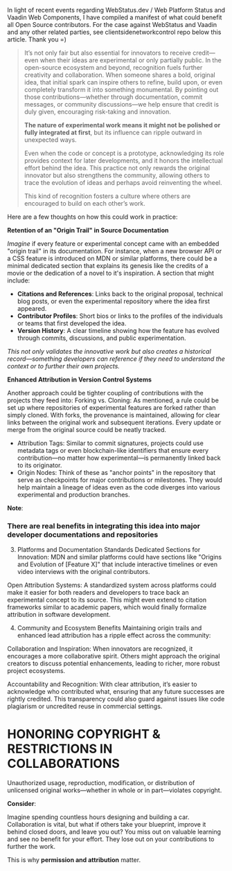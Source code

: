 In light of recent events regarding WebStatus.dev / Web Platform Status and Vaadin Web Components, I have compiled a manifest of what could benefit all Open Source contributors. For the case against WebStatus and Vaadin and any other related parties, see clientsidenetworkcontrol repo below this article. Thank you =)


> It’s not only fair but also essential for innovators to receive credit—even when their ideas are experimental or only partially public. In the open-source ecosystem and beyond, recognition fuels further creativity and collaboration. 
> When someone shares a bold, original idea, that initial spark can inspire others to refine, build upon, or even completely transform it into something monumental. By pointing out those contributions—whether through documentation, commit messages, or community discussions—we help ensure that credit is duly given, encouraging risk-taking and innovation.
>
> **The nature of experimental work means it might not be polished or fully integrated at first**, but its influence can ripple outward in unexpected ways. 
>
> Even when the code or concept is a prototype, acknowledging its role provides context for later developments, and it honors the intellectual effort behind the idea. 
> This practice not only rewards the original innovator but also strengthens the community, allowing others to trace the evolution of ideas and perhaps avoid reinventing the wheel.
>
> This kind of recognition fosters a culture where others are encouraged to build on each other’s work.

Here are a few thoughts on how this could work in practice:

**Retention of an "Origin Trail" in Source Documentation**

*Imagine* if every feature or experimental concept came with an embedded "origin trail" in its documentation. For instance, when a new browser API or a CSS feature is introduced on MDN or similar platforms, there could be a minimal dedicated section that explains its genesis like the credits of a movie or the dedication of a novel to it's inspiration.
A section that might include:

- **Citations and References**: Links back to the original proposal, technical blog posts, or even the experimental repository where the idea first appeared.
- **Contributor Profiles**: Short bios or links to the profiles of the individuals or teams that first developed the idea.
- **Version History**: A clear timeline showing how the feature has evolved through commits, discussions, and public experimentation.

*This not only validates the innovative work but also creates a historical record—something developers can reference if they need to understand the context or to further their own projects.*

**Enhanced Attribution in Version Control Systems**

Another approach could be tighter coupling of contributions with the projects they feed into:
Forking vs. Cloning: As mentioned, a rule could be set up where repositories of experimental features are forked rather than simply cloned. With forks, the provenance is maintained, allowing for clear links between the original work and subsequent iterations. Every update or merge from the original source could be neatly tracked.
- Attribution Tags: Similar to commit signatures, projects could use metadata tags or even blockchain-like identifiers that ensure every contribution—no matter how experimental—is permanently linked back to its originator.
- Origin Nodes: Think of these as "anchor points" in the repository that serve as checkpoints for major contributions or milestones. They would help maintain a lineage of ideas even as the code diverges into various experimental and production branches.

**Note**:
### There are real benefits in integrating this idea into major developer documentations and repositories

3. Platforms and Documentation Standards
Dedicated Sections for Innovation: MDN and similar platforms could have sections like "Origins and Evolution of [Feature X]" that include interactive timelines or even video interviews with the original contributors.

Open Attribution Systems: A standardized system across platforms could make it easier for both readers and developers to trace back an experimental concept to its source. This might even extend to citation frameworks similar to academic papers, which would finally formalize attribution in software development.

4. Community and Ecosystem Benefits
Maintaining origin trails and enhanced lead attribution has a ripple effect across the community:

Collaboration and Inspiration: When innovators are recognized, it encourages a more collaborative spirit. Others might approach the original creators to discuss potential enhancements, leading to richer, more robust project ecosystems.

Accountability and Recognition: With clear attribution, it’s easier to acknowledge who contributed what, ensuring that any future successes are rightly credited. This transparency could also guard against issues like code plagiarism or uncredited reuse in commercial settings.

# HONORING COPYRIGHT & RESTRICTIONS IN COLLABORATIONS

Unauthorized usage, reproduction, modification, or distribution of unlicensed original works—whether in whole or in part—violates copyright.

**Consider**:

Imagine spending countless hours designing and building a car. Collaboration is vital, but what if others take your blueprint, improve it behind closed doors, and leave you out? You miss out on valuable learning and see no benefit for your effort. They lose out on your contributions to further the work. 

This is why **permission and attribution** matter.
